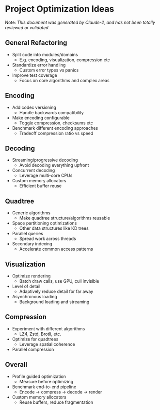 


# Project Optimization Ideas

Note: *This document was generated by Claude-2, and has not been totally reviewed or validated*

## General Refactoring

- Split code into modules/domains
  - E.g. encoding, visualization, compression etc
- Standardize error handling
  - Custom error types vs panics
- Improve test coverage
  - Focus on core algorithms and complex areas

## Encoding

- Add codec versioning
  - Handle backwards compatibility
- Make encoding configurable
  - Toggle compression, checksums etc
- Benchmark different encoding approaches
  - Tradeoff compression ratio vs speed

## Decoding

- Streaming/progressive decoding
  - Avoid decoding everything upfront
- Concurrent decoding
  - Leverage multi-core CPUs
- Custom memory allocators
  - Efficient buffer reuse

## Quadtree

- Generic algorithms
  - Make quadtree structure/algorithms reusable
- Space partitioning optimizations
  - Other data structures like KD trees
- Parallel queries
  - Spread work across threads
- Secondary indexing
  - Accelerate common access patterns

## Visualization

- Optimize rendering
  - Batch draw calls, use GPU, cull invisible
- Level of detail
  - Adaptively reduce detail for far away
- Asynchronous loading
  - Background loading and streaming

## Compression

- Experiment with different algorithms
  - LZ4, Zstd, Brotli, etc.
- Optimize for quadtrees
  - Leverage spatial coherence
- Parallel compression

## Overall

- Profile guided optimization
  - Measure before optimizing
- Benchmark end-to-end pipeline
  - Encode -> compress -> decode -> render
- Custom memory allocators
  - Reuse buffers, reduce fragmentation
